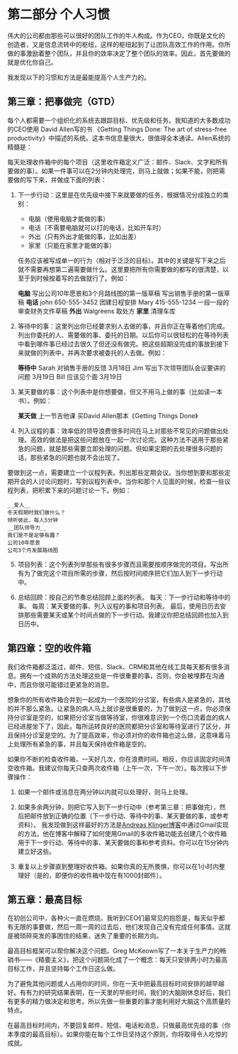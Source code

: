 # 第二部分 个人习惯

伟大的公司都由那些可以很好的团队工作的牛人构成。作为CEO，你既是文化的创造者，又是信息流转中的枢纽，这样的枢纽起到了让团队高效工作的作用。你所做的事激励着整个团队，并且你的效率决定了整个团队的效率。因此，首先要做的就是优化你自己。

我发现以下的习惯和方法是最能提高个人生产力的。

## 第三章：把事做完（GTD）

每个人都需要一个组织化的系统去跟踪目标、优先级和任务。我知道的大多数成功的CEO使用 David Allen写的书 《Getting Things Done: The art of stress-free productivity》中描述的系统。这本书信息量很大，很值得全本通读。Allen系统的精髓是：

每天处理收件箱中的每个项目（这里收件箱定义广泛：邮件、Slack、文字和所有要做的事）。如果一件事可以在2分钟内处理完，则马上就做；如果不能，则把需要做的写下来，并做成下面的列表：

1. 下一步行动：这里是在优先级中接下来就要做的任务，根据情况分成独立的类别：

   * 电脑（使用电脑才能做的事）
   * 电话（不需要电脑就可以打的电话，比如开车时）
   * 外出（只有外出才能做的事，比如出差）
   * 家里（只能在家里才能做的事）

   任务应该被写成单一的行为（相对于泛泛的目标）。其中的关键是写下来之后就不需要再想第二遍需要做什么。这里要把所有你需要做的都写的很清楚，以至于到时候按着写的去做就行了。例如：

   __电脑__
   写出公司10年愿景和3个月路线图的第一版草稿
   写出销售手册的第一版草稿
   __电话__
   john 650-555-3452 团建日程安排
   Mary 415-555-1234 一段一段的审查财务文件草稿
   __外出__
   Walgreens 取处方
   __家里__
   清理车库

2. 等待中的事：这里列出你已经要求别人去做的事，并且你正在等着他们完成。列出你委托的人、需要做的事、委托的日期。以后你可以很轻松的在等待列表中看到哪件事已经过去很久了但还没有做完。把这些超期没完成的事放到接下来就做的列表中，并再次要求被委托的人去做。例如：

   __等待中__
   Sarah 对销售手册的反馈 3月18日
   Jim 写出下次领导团队会议要讲的问题 3月19日
   Bill 应该见个面 3月19日

3. 某天要做的事：这个列表中是你想要做，但又不用马上做的事（比如读一本书）。例如：

   __某天做__
   上一节吉他课
   买David Allen那本《Getting Things Done》

4. 列入议程的事：效率低的领导浪费很多时间在马上对那些不常见的问题做出处理。高效的做法是把这些问题放在一起一次讨论完。这种方法不适用于那些紧急的问题，就是那些需要立即处理的问题。但如果定期的去处理很多问题的话，那些紧急的问题也就不会出现了。

要做到这一点，需要建立一个议程列表。列出那些定期会议。当你想到要和那些定期开会的人讨论问题时，写到议程列表中。当你和那个人见面的时候，检查一些议程列表，把积累下来的问题讨论一下。例如：

    __爱人__
    冬天假期时我们做什么？
    倾听彼此，每人5分钟
    __团队领导力__
    我们是不是足够有趣？
    公司10年愿景
    公司3个月发展路线图

5. 项目列表：这个列表列举那些有很多步骤而且需要按顺序做完的项目。写出所有为了做完这个项目所需的步骤，然后按时间顺序把它们加入到下一步行动中。

6. 总结回顾：按自己的节奏总结回顾上面的列表。
每天：下一步行动和等待中的事。
每周：某天要做的事、列入议程的事和项目列表。
最后，使用日历去安排那些需要某天或某个时间点做的下一步行动。我建议你把总结回顾也加入到日历中。

## 第四章：空的收件箱

我们收件箱都泛滥过，邮件、短信、Slack、CRM和其他在线工具每天都有很多消息。拥有一个成熟的方法处理这些是一件很重要的事，否则，你会被埋葬在沟通中，而且你很可能错过更紧急的消息。

想象你的所有收件箱合并到一起成为一个医院的分诊室，有些病人是紧急的，其他的并不那么紧急。让紧急的病人马上就诊是很重要的，为了做到这一点，你必须保持分诊室是空的，如果把分诊室当做等待室，你很难意识到一个伤口流着血的病人已经进屋坐下了，因此，每所运转良好的医院都把分诊室和等待室进行了区分，并且保持分诊室是空的。为了提高效率，你必须对你的收件箱也这么做，这意味着马上处理所有紧急的事，并且每天保持收件箱是空的。

如果你不断的检查收件箱，一天好几次，你在浪费时间。相反，你应该固定时间清空收件箱。我建议你每天只查两次收件箱（上午一次，下午一次）。每次按以下步骤操作：

1. 如果一个邮件或消息在两分钟以内就可以处理好，则马上处理。

2. 如果多余两分钟，则把它写入到下一步行动中（参考第三章：把事做完），然后把邮件放到正确的位置（下一步行动、等待中的事、某天要做的事，或参考资料）。
我发现做到这样最好的方法是[Andreas Klinger博客](http://klinger.io/post/71640845938/dont-drown-in-email-how-to-use-gmail-more)中通过Gmail实现的方法。他在博客中解释了如何使用Gmail的多收件箱功能去创建几个收件箱用于下一步行动、等待中的事、某天要做的事和参考资料。你可以在15分钟内建立好这些。

3. 重复以上步骤直到整理好收件箱。如果你真的无所畏惧，你可以在1小时内整理好（是的，即便你的收件箱中现在有1000封邮件）。

## 第五章：最高目标

在初创公司中，各种火一直在燃烧。我听到CEO们最常见的抱怨是，每天似乎都有无限的事要做，然后一周一周的过去后，他们发现自己没有完成任何事情。这就是被琐碎突发的事困住的结果，迷失了重要的长期方向。

最高目标框架可以帮你解决这个问题。Greg McKeown写了一本关于生产力的畅销书——《精要主义》，把这个问题简化成了一个概念：每天只安排两小时为最高目标工作，并且坚持每个工作日这么做。

为了避免其他问题或人占用你的时间，你在一天中把最高目标时间安排的越早越好。有有力的研究结果表明，在一天里的早些时间，我们的大脑刚休息好后，我们有更多的精力做决定和思考。所以先做一些重要的事才能利用好大脑这个高质量的特点。

在最高目标时间内，不要回复邮件、短信、电话和消息，只做最高优先级的事（你本季度的最高目标）。如果你能在每个工作日坚持这个原则，你将取得令人吃惊的成就。